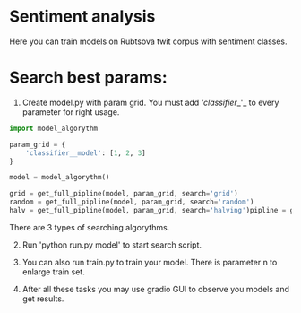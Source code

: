 # Sentiment analysis

Here you can train models on Rubtsova twit corpus with sentiment classes.

# Search best params:

1. Create model.py with param grid. You must add _'classifier__'_ to every parameter for right usage.
```python
import model_algorythm

param_grid = {
    'classifier__model': [1, 2, 3]
}

model = model_algorythm()

grid = get_full_pipline(model, param_grid, search='grid')
random = get_full_pipline(model, param_grid, search='random')
halv = get_full_pipline(model, param_grid, search='halving')pipline = get_full_pipline(model, param_grid)
```
There are 3 types of searching algorythms. 

2. Run 'python run.py model' to start search script.

3. You can also run train.py to train your model. There is parameter n to enlarge train set.

4. After all these tasks you may use gradio GUI to observe you models and get results. 
